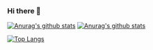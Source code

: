 ### Hi there 👋

<!--
**jarodlee/jarodlee** is a ✨ _special_ ✨ repository because its `README.md` (this file) appears on your GitHub profile.

Here are some ideas to get you started:

- 🔭 I’m currently working on ...
- 🌱 I’m currently learning ...
- 👯 I’m looking to collaborate on ...
- 🤔 I’m looking for help with ...
- 💬 Ask me about ...
- 📫 How to reach me: ...
- 😄 Pronouns: ...
- ⚡ Fun fact: ...
-->

[![Anurag's github stats](https://github-readme-stats.vercel.app/api?username=jarodlee)](https://git.aqde.net)
[![Anurag's github stats](https://github-readme-stats.vercel.app/api?username=ghtxx)](https://i.ghtxx.cn)

[![Top Langs](https://github-readme-stats.vercel.app/api/top-langs/?username=anuraghazra&layout=compact)](https://mail.aqde.net)
